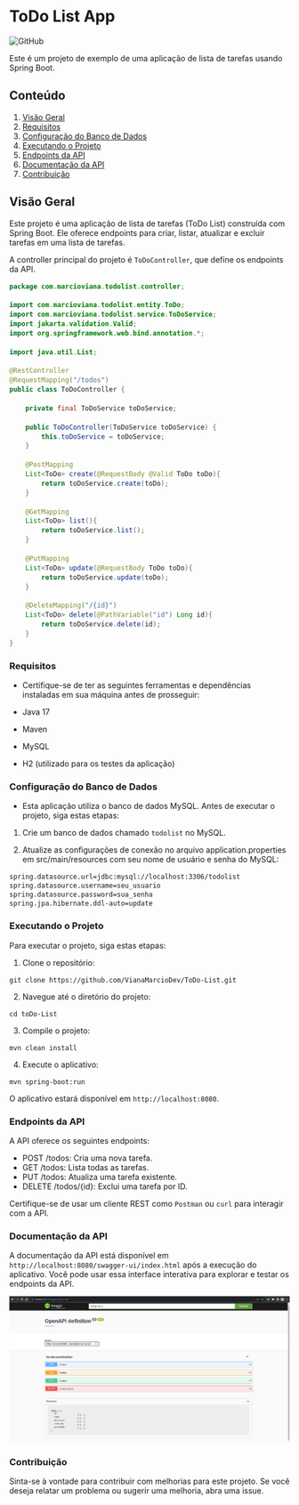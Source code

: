 # ToDo List App

![GitHub](https://img.shields.io/github/license/VianaMarcioDev/ToDo-List)

Este é um projeto de exemplo de uma aplicação de lista de tarefas usando Spring Boot.

## Conteúdo

1. [Visão Geral](#visão-geral)
2. [Requisitos](#requisitos)
3. [Configuração do Banco de Dados](#configuração-do-banco-de-dados)
4. [Executando o Projeto](#executando-o-projeto)
5. [Endpoints da API](#endpoints-da-api)
6. [Documentação da API](#documentação-da-api)
7. [Contribuição](#contribuição)

## Visão Geral

Este projeto é uma aplicação de lista de tarefas (ToDo List) construída com Spring Boot. Ele oferece endpoints para criar, listar, atualizar e excluir tarefas em uma lista de tarefas.

A controller principal do projeto é `ToDoController`, que define os endpoints da API.

```java
package com.marcioviana.todolist.controller;

import com.marcioviana.todolist.entity.ToDo;
import com.marcioviana.todolist.service.ToDoService;
import jakarta.validation.Valid;
import org.springframework.web.bind.annotation.*;

import java.util.List;

@RestController
@RequestMapping("/todos")
public class ToDoController {

    private final ToDoService toDoService;

    public ToDoController(ToDoService toDoService) {
        this.toDoService = toDoService;
    }

    @PostMapping
    List<ToDo> create(@RequestBody @Valid ToDo toDo){
        return toDoService.create(toDo);
    }

    @GetMapping
    List<ToDo> list(){
        return toDoService.list();
    }

    @PutMapping
    List<ToDo> update(@RequestBody ToDo toDo){
        return toDoService.update(toDo);
    }

    @DeleteMapping("/{id}")
    List<ToDo> delete(@PathVariable("id") Long id){
        return toDoService.delete(id);
    }
}
```

### Requisitos

- Certifique-se de ter as seguintes ferramentas e dependências instaladas em sua máquina antes de prosseguir:

- Java 17
- Maven
- MySQL
- H2 (utilizado para os testes da aplicação)
  
### Configuração do Banco de Dados

- Esta aplicação utiliza o banco de dados MySQL. Antes de executar o projeto, siga estas etapas:

1. Crie um banco de dados chamado `todolist` no MySQL.

2. Atualize as configurações de conexão no arquivo application.properties em src/main/resources com seu nome de usuário e senha do MySQL:
   
```
spring.datasource.url=jdbc:mysql://localhost:3306/todolist
spring.datasource.username=seu_usuario
spring.datasource.password=sua_senha
spring.jpa.hibernate.ddl-auto=update
```
### Executando o Projeto

Para executar o projeto, siga estas etapas:


1. Clone o repositório:
```
git clone https://github.com/VianaMarcioDev/ToDo-List.git
```

2. Navegue até o diretório do projeto:
```
cd toDo-List
```

3. Compile o projeto:
```
mvn clean install
```

4. Execute o aplicativo:
```
mvn spring-boot:run
```

O aplicativo estará disponível em `http://localhost:8080`.

### Endpoints da API

A API oferece os seguintes endpoints:

- POST /todos: Cria uma nova tarefa.
- GET /todos: Lista todas as tarefas.
- PUT /todos: Atualiza uma tarefa existente.
- DELETE /todos/{id}: Exclui uma tarefa por ID.
  
Certifique-se de usar um cliente REST como `Postman` ou `curl` para interagir com a API.

### Documentação da API

A documentação da API está disponível em `http://localhost:8080/swagger-ui/index.html` após a execução do aplicativo. Você pode usar essa interface interativa para explorar e testar os endpoints da API.


<img src="swagger-ui-index-html.jpg">

### Contribuição

Sinta-se à vontade para contribuir com melhorias para este projeto. Se você deseja relatar um problema ou sugerir uma melhoria, abra uma issue.

 

   
   


